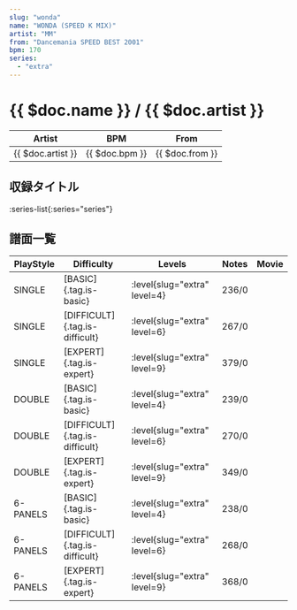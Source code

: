 ```yaml
---
slug: "wonda"
name: "WONDA (SPEED K MIX)"
artist: "MM"
from: "Dancemania SPEED BEST 2001"
bpm: 170
series:
  - "extra"
---
```


# {{ $doc.name }} / {{ $doc.artist }}

|Artist|BPM|From|
|------|---|----|
|{{ $doc.artist }}|{{ $doc.bpm }}|{{ $doc.from }}|

## 収録タイトル

:series-list{:series="series"}

## 譜面一覧

|PlayStyle|Difficulty|Levels|Notes|Movie|
|---------|----------|------|-----|-----|
|SINGLE|[BASIC]{.tag.is-basic}|<div class="field is-grouped is-grouped-multiline">:level{slug="extra" level=4}</div>|236/0||
|SINGLE|[DIFFICULT]{.tag.is-difficult}|<div class="field is-grouped is-grouped-multiline">:level{slug="extra" level=6}</div>|267/0||
|SINGLE|[EXPERT]{.tag.is-expert}|<div class="field is-grouped is-grouped-multiline">:level{slug="extra" level=9}</div>|379/0||
|DOUBLE|[BASIC]{.tag.is-basic}|<div class="field is-grouped is-grouped-multiline">:level{slug="extra" level=4}</div>|239/0||
|DOUBLE|[DIFFICULT]{.tag.is-difficult}|<div class="field is-grouped is-grouped-multiline">:level{slug="extra" level=6}</div>|270/0||
|DOUBLE|[EXPERT]{.tag.is-expert}|<div class="field is-grouped is-grouped-multiline">:level{slug="extra" level=9}</div>|349/0||
|6-PANELS|[BASIC]{.tag.is-basic}|<div class="field is-grouped is-grouped-multiline">:level{slug="extra" level=4}</div>|238/0||
|6-PANELS|[DIFFICULT]{.tag.is-difficult}|<div class="field is-grouped is-grouped-multiline">:level{slug="extra" level=6}</div>|268/0||
|6-PANELS|[EXPERT]{.tag.is-expert}|<div class="field is-grouped is-grouped-multiline">:level{slug="extra" level=9}</div>|368/0||
